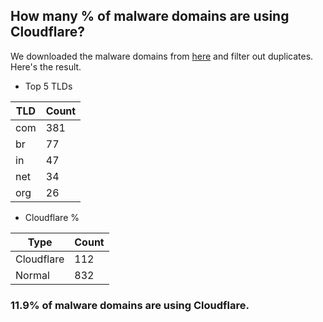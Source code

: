 ## How many % of malware domains are using Cloudflare?


We downloaded the malware domains from [here](https://urlhaus.abuse.ch) and filter out duplicates.
Here's the result.


[//]: # (start replacement)


- Top 5 TLDs

| TLD | Count |
| --- | --- |
| com | 381 |
| br | 77 |
| in | 47 |
| net | 34 |
| org | 26 |


- Cloudflare %

| Type | Count |
| --- | --- |
| Cloudflare | 112 |
| Normal | 832 |


### 11.9% of malware domains are using Cloudflare.